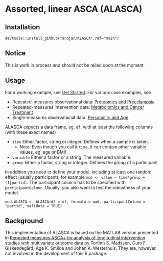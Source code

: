 # Assorted, linear ASCA (ALASCA)
## Installation

```{r}
devtools::install_github("andjar/ALASCA",ref="main")
```

## Notice

<div class="alert alert-danger" role="alert">
  This is work in process and should not be relied upon at the moment.
</div>

## Usage

For a working example, see [Get Started](articles/ALASCA.html). For various case examples, see

* Repeated-measures observational data: [Proteomics and Preeclampsia](articles/pregnancy.html)
* Repeated-measures intervention data: [Metabolomics and Cancer Treatment](articles/metabolomics.html)
* Single-measures observational data: [Personality and Age](articles/personality.html)

ALASCA expects a data frame, eg. `df`, with at least the following columns (with these exact names)

* `time` Either factor, string or integer. Defines when a sample is taken.
  * Note: Even though you call it `time`, it can contain other variable values, eg. age or BMI!
* `variable` Either a factor or a string. The measured variable.
* `group` Either a factor, string or integer. Defines the group of a participant

In addition you need to define your model, including at least one random effect (usually participant), for example `mod <- value ~ time*group + (1|partid)`. The participant column has to be specified with `participantColumn`. Usually, you also want to test the robustness of your model.

```{r}
mod.ALASCA <- ALASCA(df = df, formula = mod, participantColumn = "partid", validate = TRUE)
```

## Background
This implementation of ALASCA is based on the MATLAB version presented in [Repeated measures ASCA+ for analysis of longitudinal intervention studies with multivariate outcome data](https://www.medrxiv.org/content/10.1101/2020.12.03.20243097v1) by Torfinn S. Madssen, Guro F. Giskeødegård, Age K. Smilde and Johan A. Westerhuis. They are, however, not involved in the development of this R package.